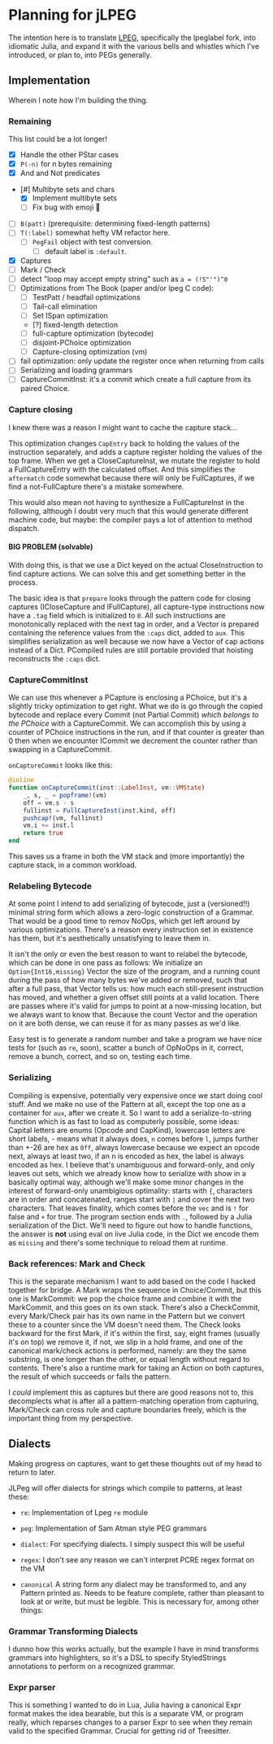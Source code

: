 # Planning for jLPEG

   The intention here is to translate [LPEG](https://github.com/sqmedeiros/lpeglabel),
specifically the lpeglabel fork, into idiomatic Julia, and expand it with the
various bells and whistles which I've introduced, or plan to, into PEGs generally.

## Implementation

Wherein I note how I'm building the thing.

### Remaining

This list could be a lot longer!

- [X] Handle the other PStar cases
- [X] `P(-n)` for n bytes remaining
- [X] And and Not predicates
- [#] Multibyte sets and chars
  - [X] Implement multibyte sets
  - [ ] Fix bug with emoji 🫠
- [ ] `B(patt)` (prerequisite: determining fixed-length patterns)
- [ ] `T(:label)` somewhat hefty VM refactor here.
  - [ ] `PegFail` object with test conversion.
    - [ ] default label is `:default`.
- [X] Captures
- [ ] Mark / Check
- [ ] detect "loop may accept empty string" such as `a = (!S"'")^0`
- [ ] Optimizations from The Book (paper and/or lpeg C code):
  - [ ] TestPatt / headfail optimizations
  - [ ] Tail-call elimination
  - [ ] Set ISpan optimization
  - [?] fixed-length detection
  - [ ] full-capture optimization (bytecode)
  - [ ] disjoint-PChoice optimization
  - [ ] Capture-closing optimization (vm)
- [ ] fail optimization: only update the register once when returning from calls
- [ ] Serializing and loading grammars
- [ ] CaptureCommitInst: it's a commit which create a full capture from its paired Choice.

### Capture closing

I knew there was a reason I might want to cache the capture stack...

This optimization changes `CapEntry` back to holding the values of the instruction
separately, and adds a capture register holding the values of the top frame.  When we
get a CloseCaptureInst, we mutate the register to hold a FullCaptureEntry with the
calculated offset. And this simplifies the `aftermatch` code somewhat because there
will only be FullCaptures, if we find a not-FullCapture there's a mistake somewhere.

This would also mean not having to synthesize a FullCaptureInst in the following,
although I doubt very much that this would generate different machine code, but
maybe: the compiler pays a lot of attention to method dispatch.

#### BIG PROBLEM (solvable)

With doing this, is that we use a Dict keyed on the actual CloseInstruction to find
capture actions.  We can solve this and get something better in the process.

The basic idea is that `prepare` looks through the pattern code for closing captures
(ICloseCapture and IFullCapture), all capture-type instructions now have a `.tag`
field which is initialized to `0`.  All such instructions are monotonically replaced
with the next tag in order, and a Vector is prepared containing the reference values
from the `:caps` dict, added to `aux`. This simplifies serialization as well because
we now have a Vector of cap actions instead of a Dict. PCompiled rules are still
portable provided that hoisting reconstructs the `:caps` dict.

### CaptureCommitInst

We can use this whenever a PCapture is enclosing a PChoice, but it's a slightly tricky
optimization to get right.  What we do is go through the copied bytecode and replace
every Commit (not Partial Commit) _which belongs to the PChoice_ with a
CaptureCommit.  We can accomplish this by using a counter of PChoice instructions in
the run, and if that counter is greater than 0 then when we encounter ICommit we
decrement the counter rather than swapping in a CaptureCommit.

`onCaptureCommit` looks like this:

```julia
@inline
function onCaptureCommit(inst::LabelInst, vm::VMState)
    _, s, _ = popframe!(vm)
    off = vm.s - s
    fullinst = FullCaptureInst(inst.kind, off)
    pushcap!(vm, fullinst)
    vm.i += inst.l
    return true
end
```

This saves us a frame in both the VM stack and (more importantly) the capture stack,
in a common workload.

### Relabeling Bytecode

At some point I intend to add serializing of bytecode, just a (versioned!!) minimal
string form which allows a zero-logic construction of a Grammar.  That would be a
good time to remov NoOps, which get left around by various optimizations. There's a
reason every instruction set in existence has them, but it's aesthetically
unsatisfying to leave them in.

It isn't the only or even the best reason to want to relabel the bytecode, which can
be done in one pass as follows: We initialize an `Option{Int16,missing}` Vector the
size of the program, and a running count during the pass of how many bytes we've
added or removed, such that after a full pass, that Vector tells us: how much each
still-present instruction has moved, and whether a given offset still points at a
valid location.  There are passes where it's valid for jumps to point at a
now-missing location, but we always want to know that.  Because the count Vector and
the operation on it are both dense, we can reuse it for as many passes as we'd like.

Easy test is to generate a random number and take a program we have nice tests for
(such as `re`, soon), scatter a bunch of OpNoOps in it, correct, remove a bunch,
correct, and so on, testing each time.

### Serializing

Compiling is expensive, potentially very expensive once we start doing cool stuff.
And we make no use of the Pattern at all, except the top one as a container for
`aux`, after we create it. So I want to add a serialize-to-string function which is
as fast to load as computerly possible, some ideas: Capital letters are enums (Opcode
and CapKind), lowercase letters are short labels, - means what it always does, `n`
comes before `l`, jumps further than +-26 are hex as `0ff`, always lowercase because
we expect an opcode next, always at least two, if an n is encoded as hex, the label
is always encoded as hex.  I believe that's unambiguous and forward-only, and only
leaves out sets, which we already know how to serialize with show in a basically
optimal way, although we'll  make some minor changes in the interest of forward-only
unambigious optimality: starts with `{`, characters are in order and concatenated,
ranges start with `|` and cover the next two characters.  That leaves finality, which
comes before the `vec` and is `!` for false and `+` for true. The program section
ends with `.`, followed by a Julia serialization of the Dict.  We'll need to figure
out how to handle functions, the answer is **not** using eval on live Julia code, in
the Dict we encode them as `missing` and there's some technique to reload them at runtime.

### Back references: Mark and Check

This is the separate mechanism I want to add based on the code I hacked together for
bridge.  A Mark wraps the sequence in Choice/Commit, but this one is MarkCommit: we
pop the choice frame and combine it with the MarkCommit, and this goes on its own stack.
There's also a CheckCommit, every Mark/Check pair has its own name in the Pattern but we
convert these to a counter since the VM doesn't need them. The Check looks backward for
the first Mark, if it's within the first, say, eight frames (usually it's on top) we
remove it, if not, we slip in a hold frame, and one of the canonical mark/check actions
is performed, namely: are they the same substring, is one longer than the other, or
equal length without regard to contents.  There's also a runtime mark for taking an
Action on both captures, the result of which succeeds or fails the pattern.

I _could_ implement this as captures but there are good reasons not to, this decomplects
what is after all a pattern-matching operation from capturing, Mark/Check can cross rule
and capture boundaries freely, which is the important thing from my perspective.

## Dialects

Making progress on captures, want to get these thoughts out of my head to return to later.

JLPeg will offer dialects for strings which compile to patterns, at least these:

- `re`:  Implementation of Lpeg `re` module

- `peg`: Implementation of Sam Atman style PEG grammars

- `dialect`: For specifying dialects. I simply suspect this will be useful

- `regex`: I don't see any reason we can't interpret PCRE regex format on the VM

- `canonical`  A string form any dialect may be transformed to, and any
               Pattern printed as. Needs to be feature complete, rather than
               pleasant to look at or write, but must be legible. This is
               necessary for, among other things:

### Grammar Transforming Dialects

I dunno how this works actually, but the example I have in mind transforms grammars
into highlighters, so it's a DSL to specify StyledStrings annotations to perform on a
recognized grammar.

### Expr parser

This is something I wanted to do in Lua, Julia having a canonical Expr format makes
the idea bearable, but this is a separate VM, or program really, which reparses
changes to a parser Expr to see when they remain valid to the specified Grammar.
Crucial for getting rid of Treesitter.
